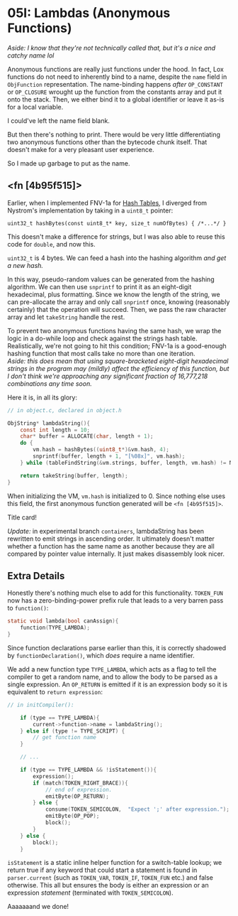 # 05I: Lambdas (Anonymous Functions)

*Aside: I know that they're not technically called that, but it's a nice and catchy name lol*  

Anonymous functions are really just functions under the hood. In fact, Lox functions do not need to inherently bind to a name, despite the `name` field in `ObjFunction` representation. The name-binding happens *after* `OP_CONSTANT` or `OP_CLOSURE` wrought up the function from the constants array and put it onto the stack. Then, we either bind it to a global identifier or leave it as-is for a local variable.

I could've left the name field blank.

But then there's nothing to print. There would be very little differentiating two anonymous functions other than the bytecode chunk itself. That doesn't make for a very pleasant user experience.

So I made up garbage to put as the name.

## <fn [4b95f515]>

Earlier, when I implemented FNV-1a for [Hash Tables](https://craftinginterpreters.com/hash-tables.html), I diverged from Nystrom's implementation by taking in a `uint8_t` pointer:

```
uint32_t hashBytes(const uint8_t* key, size_t numOfBytes) { /*...*/ }
```

This doesn't make a difference for strings, but I was also able to reuse this code for `double`, and now this.

`uint32_t` is 4 bytes. We can feed a hash into the hashing algorithm *and get a new hash.*

In this way, pseudo-random values can be generated from the hashing algorithm. We can then use `snprintf` to print it as an eight-digit hexadecimal, plus formatting. Since we know the length of the string, we can pre-allocate the array and only call `snprintf` once, knowing (reasonably certainly) that the operation will succeed. Then, we pass the raw character array and let `takeString` handle the rest.

To prevent two anonymous functions having the same hash, we wrap the logic in a do-while loop and check against the strings hash table. Realistically, we're not going to hit this condition; FNV-1a is a good-enough hashing function that most calls take no more than one iteration.  
*Aside: this does mean that using square-bracketed eight-digit hexadecimal strings in the program may (mildly) affect the efficiency of this function, but I don't think we're approaching any significant fraction of 16,777,218 combinations any time soon.*

Here it is, in all its glory:

```c
// in object.c, declared in object.h

ObjString* lambdaString(){
    const int length = 10;
    char* buffer = ALLOCATE(char, length + 1);
    do {
        vm.hash = hashBytes((uint8_t*)&vm.hash, 4);
        snprintf(buffer, length + 1, "[%08x]", vm.hash);
    } while (tableFindString(&vm.strings, buffer, length, vm.hash) != NULL);

    return takeString(buffer, length);
}
```

When initializing the VM, `vm.hash` is initialized to 0. Since nothing else uses this field, the first anonymous function generated will be `<fn [4b95f515]>`. 

Title card!

*Update:* in experimental branch `containers`, lambdaString has been rewritten to emit strings in ascending order. It ultimately doesn't matter whether a function has the same name as another because they are all compared by pointer value internally. It just makes disassembly look nicer.

## Extra Details

Honestly there's nothing much else to add for this functionality. `TOKEN_FUN` now has a zero-binding-power prefix rule that leads to a very barren pass to `function()`:

```c
static void lambda(bool canAssign){
    function(TYPE_LAMBDA);
}
```

Since function declarations parse earlier than this, it is correctly shadowed by `functionDeclaration()`, which *does* require a name identifier.

We add a new function type `TYPE_LAMBDA`, which acts as a flag to tell the compiler to get a random name, and to allow the body to be parsed as a single expression. An `OP_RETURN` is emitted if it is an expression body so it is equivalent to `return expression`:

```c
// in initCompiler():

    if (type == TYPE_LAMBDA){
        current->function->name = lambdaString();
    } else if (type != TYPE_SCRIPT) {
        // get function name
    }

    // ...

    if (type == TYPE_LAMBDA && !isStatement()){
        expression();
        if (match(TOKEN_RIGHT_BRACE)){
            // end of expression.
            emitByte(OP_RETURN);
        } else {
            consume(TOKEN_SEMICOLON,  "Expect ';' after expression.");
            emitByte(OP_POP);
            block();
        }
    } else {
        block();
    }
```

`isStatement` is a static inline helper function for a switch-table lookup; we return true if any keyword that could start a statement is found in `parser.current` (such as `TOKEN_VAR`, `TOKEN_IF`, `TOKEN_FUN` etc.) and false otherwise. This all but ensures the body is either an expression or an expression *statement* (terminated with `TOKEN_SEMICOLON`).

Aaaaaaand we done!